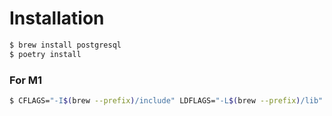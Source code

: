 
# Installation
```bash
$ brew install postgresql
$ poetry install
```

### For M1
```bash
$ CFLAGS="-I$(brew --prefix)/include" LDFLAGS="-L$(brew --prefix)/lib" poetry install
```
